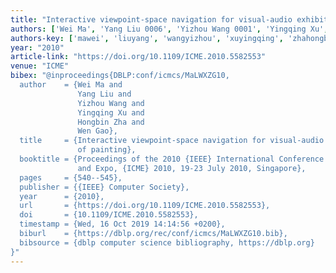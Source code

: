 ```yaml
---
title: "Interactive viewpoint-space navigation for visual-audio exhibition of painting"
authors: ['Wei Ma', 'Yang Liu 0006', 'Yizhou Wang 0001', 'Yingqing Xu', 'Hongbin Zha', 'Wen Gao 0001']
authors-key: ['mawei', 'liuyang', 'wangyizhou', 'xuyingqing', 'zhahongbin', 'gaowen']
year: "2010"
article-link: "https://doi.org/10.1109/ICME.2010.5582553"
venue: "ICME"
bibex: "@inproceedings{DBLP:conf/icmcs/MaLWXZG10,
  author    = {Wei Ma and
               Yang Liu and
               Yizhou Wang and
               Yingqing Xu and
               Hongbin Zha and
               Wen Gao},
  title     = {Interactive viewpoint-space navigation for visual-audio exhibition
               of painting},
  booktitle = {Proceedings of the 2010 {IEEE} International Conference on Multimedia
               and Expo, {ICME} 2010, 19-23 July 2010, Singapore},
  pages     = {540--545},
  publisher = {{IEEE} Computer Society},
  year      = {2010},
  url       = {https://doi.org/10.1109/ICME.2010.5582553},
  doi       = {10.1109/ICME.2010.5582553},
  timestamp = {Wed, 16 Oct 2019 14:14:56 +0200},
  biburl    = {https://dblp.org/rec/conf/icmcs/MaLWXZG10.bib},
  bibsource = {dblp computer science bibliography, https://dblp.org}
}"
---
```

